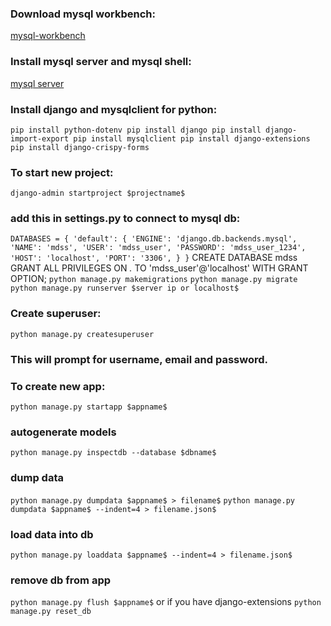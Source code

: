 ### Download mysql workbench:
[mysql-workbench](https://dev.mysql.com/downloads/file/?id=509428)
### Install mysql server and mysql shell:
[mysql server](https://dev.mysql.com/downloads/mysql/)
 
### Install django and mysqlclient for python:
`pip install python-dotenv
pip install django
pip install django-import-export
pip install mysqlclient
pip install django-extensions
pip install django-crispy-forms`

### To start new project:
`django-admin startproject $projectname$`

### add this in settings.py to connect to mysql db:
`DATABASES = {
    'default': {
        'ENGINE': 'django.db.backends.mysql',
        'NAME': 'mdss',
        'USER': 'mdss_user',
        'PASSWORD': 'mdss_user_1234',
        'HOST': 'localhost',
        'PORT': '3306',
    }
}`
CREATE DATABASE mdss
GRANT ALL PRIVILEGES ON *.* TO 'mdss_user'@'localhost' WITH GRANT OPTION;
`python manage.py makemigrations`
`python manage.py migrate`
`python manage.py runserver $server ip or localhost$`

### Create superuser:
`python manage.py createsuperuser`
### This will prompt for username, email and password.

### To create new app:
`python manage.py startapp $appname$`

### autogenerate models
`python manage.py inspectdb --database $dbname$`

### dump data
`python manage.py dumpdata $appname$ > filename$`
`python manage.py dumpdata $appname$ --indent=4 > filename.json$`

### load data into db
`python manage.py loaddata $appname$ --indent=4 > filename.json$`

### remove db from app
`python manage.py flush $appname$`
or if you have django-extensions
`python manage.py reset_db`

